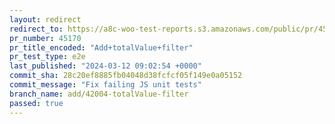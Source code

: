 ```yaml
---
layout: redirect
redirect_to: https://a8c-woo-test-reports.s3.amazonaws.com/public/pr/45170/e2e/index.html
pr_number: 45170
pr_title_encoded: "Add+totalValue+filter"
pr_test_type: e2e
last_published: "2024-03-12 09:02:54 +0000"
commit_sha: 28c20ef8885fb04048d38fcfcf05f149e0a05152
commit_message: "Fix failing JS unit tests"
branch_name: add/42004-totalValue-filter
passed: true
---
```

